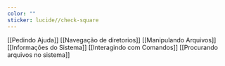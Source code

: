 ```yaml
---
color: ""
sticker: lucide//check-square
---
```



[[Pedindo Ajuda]]
[[Navegação de diretorios]]
[[Manipulando Arquivos]]
[[Informações do Sistema]]
[[Interagindo com Comandos]]
[[Procurando arquivos no sistema]]
